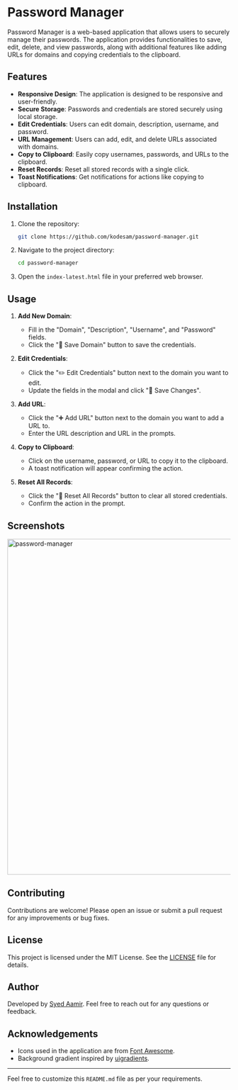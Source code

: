 
# Password Manager

Password Manager is a web-based application that allows users to securely manage their passwords. The application provides functionalities to save, edit, delete, and view passwords, along with additional features like adding URLs for domains and copying credentials to the clipboard.

## Features

- **Responsive Design**: The application is designed to be responsive and user-friendly.
- **Secure Storage**: Passwords and credentials are stored securely using local storage.
- **Edit Credentials**: Users can edit domain, description, username, and password.
- **URL Management**: Users can add, edit, and delete URLs associated with domains.
- **Copy to Clipboard**: Easily copy usernames, passwords, and URLs to the clipboard.
- **Reset Records**: Reset all stored records with a single click.
- **Toast Notifications**: Get notifications for actions like copying to clipboard.

## Installation

1. Clone the repository:
    ```bash
    git clone https://github.com/kodesam/password-manager.git
    ```
2. Navigate to the project directory:
    ```bash
    cd password-manager
    ```
3. Open the `index-latest.html` file in your preferred web browser.

## Usage

1. **Add New Domain**:
   - Fill in the "Domain", "Description", "Username", and "Password" fields.
   - Click the "💾 Save Domain" button to save the credentials.

2. **Edit Credentials**:
   - Click the "✏️ Edit Credentials" button next to the domain you want to edit.
   - Update the fields in the modal and click "💾 Save Changes".

3. **Add URL**:
   - Click the "➕ Add URL" button next to the domain you want to add a URL to.
   - Enter the URL description and URL in the prompts.

4. **Copy to Clipboard**:
   - Click on the username, password, or URL to copy it to the clipboard.
   - A toast notification will appear confirming the action.

5. **Reset All Records**:
   - Click the "🔄 Reset All Records" button to clear all stored credentials.
   - Confirm the action in the prompt.

## Screenshots

<img width="758" alt="password-manager" src="https://github.com/user-attachments/assets/aa93a69e-e8ea-4d1e-ae7f-6dce9038f9ec" />


## Contributing

Contributions are welcome! Please open an issue or submit a pull request for any improvements or bug fixes.

## License

This project is licensed under the MIT License. See the [LICENSE](LICENSE) file for details.

## Author

Developed by [Syed Aamir](https://github.com/kodesam). Feel free to reach out for any questions or feedback.

## Acknowledgements

- Icons used in the application are from [Font Awesome](https://fontawesome.com/).
- Background gradient inspired by [uigradients](https://uigradients.com/).

---

Feel free to customize this `README.md` file as per your requirements.
